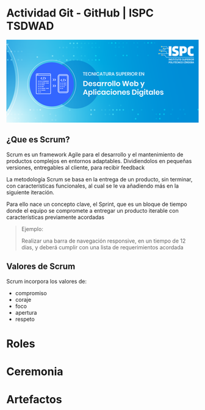 # Actividad Git - GitHub | ISPC TSDWAD

![Tecnicatura Superior en Desarrollo Web y Aplicaciones Digitales](./ispc.png)

## ¿Que es Scrum?

Scrum es un framework Agile para el desarrollo y el mantenimiento de productos complejos en entornos adaptables. Dividiendolos en pequeñas versiones, entregables al cliente, para recibir feedback

La metodología Scrum se basa en la entrega de un producto, sin terminar, con características funcionales, al cual se le va añadiendo más en la siguiente iteración.

Para ello nace un concepto clave, el Sprint, que es un bloque de tiempo donde el equipo se compromete a entregar un producto iterable con características previamente acordadas 

> Ejemplo: 
> 
> Realizar una barra de navegación responsive, en un tiempo de 12 días, y deberá cumplir con una lista de requerimientos acordada 

## Valores de Scrum

Scrum incorpora los valores de: 
- compromiso
- coraje
- foco 
- apertura
- respeto

# Roles
<!-- Rol Product Owner -->


<!-- Rol Scrum Master -->


<!-- Rol Scrum Team -->



# Ceremonia
<!-- Ceremonia Sprint Planning-->


<!-- Ceremonia Daily Scrum-->


<!-- Ceremonia Daily Scrum-->


<!-- Ceremonia Sprint Review-->


<!-- Ceremonia Sprint Retrospective-->


# Artefactos
<!-- Artefacto Product Backlog -->


<!-- Artefacto Sprint Backlog -->


<!-- Artefacto Impediments Backlog -->


<!-- Artefacto Burndown Chart -->
